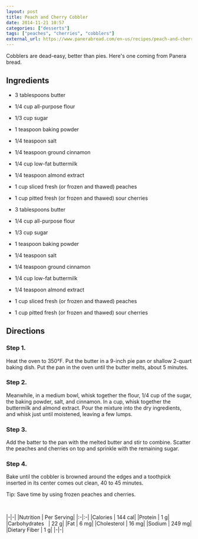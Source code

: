 ```yaml
---
layout: post
title: Peach and Cherry Cobbler
date: 2014-11-21 10:57
categories: ["desserts"]
tags: ["peaches", "cherries", "cobblers"]
external_url: https://www.panerabread.com/en-us/recipes/peach-and-cherry-cobbler.html
---
```

Cobblers are dead-easy, better than pies. Here's one coming from Panera bread.


Ingredients
-----------

-   3 tablespoons butter
-   1/4 cup all-purpose flour
-   1/3 cup sugar
-   1 teaspoon baking powder
-   1/4 teaspoon salt

-   1/4 teaspoon ground cinnamon
-   1/4 cup low-fat buttermilk
-   1/4 teaspoon almond extract
-   1 cup sliced fresh (or frozen and thawed) peaches
-   1 cup pitted fresh (or frozen and thawed) sour cherries

-   3 tablespoons butter
-   1/4 cup all-purpose flour
-   1/3 cup sugar
-   1 teaspoon baking powder
-   1/4 teaspoon salt
-   1/4 teaspoon ground cinnamon
-   1/4 cup low-fat buttermilk
-   1/4 teaspoon almond extract
-   1 cup sliced fresh (or frozen and thawed) peaches
-   1 cup pitted fresh (or frozen and thawed) sour cherries

Directions
----------

### Step 1.

Heat the oven to 350&deg;F. Put the butter in a 9-inch pie pan or shallow
2-quart baking dish. Put the pan in the oven until the butter melts,
about 5 minutes.

### Step 2.

Meanwhile, in a medium bowl, whisk together the flour, 1/4 cup of the
sugar, the baking powder, salt, and cinnamon. In a cup, whisk together
the buttermilk and almond extract. Pour the mixture into the dry
ingredients, and whisk just until moistened, leaving a few lumps.

### Step 3.

Add the batter to the pan with the melted butter and stir to combine.
Scatter the peaches and cherries on top and sprinkle with the remaining
sugar.

### Step 4.

Bake until the cobbler is browned around the edges and a toothpick
inserted in its center comes out clean, 40 to 45 minutes.

Tip: Save time by using frozen peaches and cherries.


&nbsp;




|-|-|
|Nutrition | Per Serving|
|:-|:-|
|Calories | 144 cal|
|Protein | 1 g|
|Carbohydrates &nbsp; | 22 g|
|Fat | 6 mg|
|Cholesterol | 16 mg|
|Sodium | 249 mg|
|Dietary Fiber | 1 g|
|-|-|
